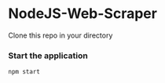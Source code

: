 # NodeJS-Web-Scraper

Clone this repo in your directory

### Start the application
``` npm start ```
